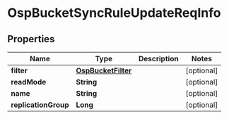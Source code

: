 # OspBucketSyncRuleUpdateReqInfo

## Properties
Name | Type | Description | Notes
------------ | ------------- | ------------- | -------------
**filter** | [**OspBucketFilter**](OspBucketFilter.md) |  |  [optional]
**readMode** | **String** |  |  [optional]
**name** | **String** |  |  [optional]
**replicationGroup** | **Long** |  |  [optional]
